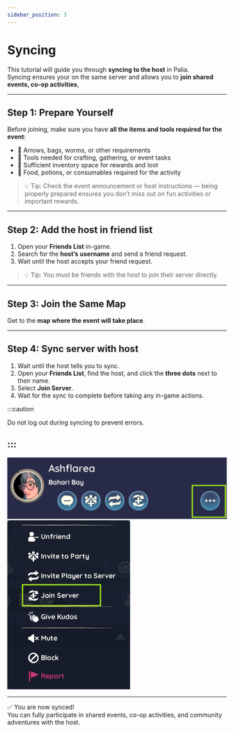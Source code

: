 ```yaml
---
sidebar_position: 3
---
```


# Syncing

This tutorial will guide you through **syncing to the host** in Palia.  
Syncing ensures your on the same server and allows you to **join shared events, co-op activities**,

---

## Step 1: Prepare Yourself

Before joining, make sure you have **all the items and tools required for the event**:  

- 🏹 Arrows, bags, worms, or other requirements
- 🧰 Tools needed for crafting, gathering, or event tasks  
- 🎒 Sufficient inventory space for rewards and loot  
- 🍎 Food, potions, or consumables required for the activity  

> 💡 Tip: Check the event announcement or host instructions — being properly prepared ensures you don’t miss out on fun activities or important rewards.

---

## Step 2: Add the host in friend list

1. Open your **Friends List** in-game.  
2. Search for the **host’s username** and send a friend request.  
3. Wait until the host accepts your friend request.  

> 💡 Tip: You must be friends with the host to join their server directly.

---

## Step 3: Join the Same Map
 
Get to the **map where the event will take place**.  

---

## Step 4: Sync server with host

1. Wait until the host tells you to sync.  
2. Open your **Friends List**, find the host, and click the **three dots** next to their name.  
3. Select **Join Server**.  
4. Wait for the sync to complete before taking any in-game actions.  

:::caution

Do not log out during syncing to prevent errors.

:::
---

![Host Menu](./img/host_menu.png)  
![Host Sync](./img/host_sync.png)  

---

✅ You are now synced!  
You can fully participate in shared events, co-op activities, and community adventures with the host.
